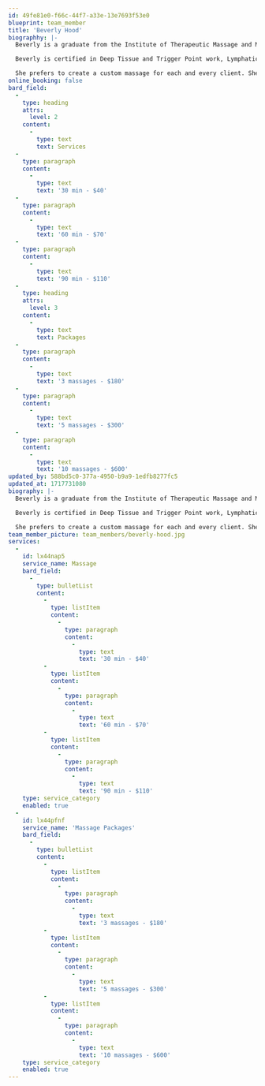 ```yaml
---
id: 49fe81e0-f66c-44f7-a33e-13e7693f53e0
blueprint: team_member
title: 'Beverly Hood'
biographhy: |-
  Beverly is a graduate from the Institute of Therapeutic Massage and Movement with over 500 hours of training. She has been practicing massage for over 20 years. 

  Beverly is certified in Deep Tissue and Trigger Point work, Lymphatic Drainage, pre and post-natal work, Sports Massage, Neuromuscular Therapy, and Swedish Massage. She offers Cupping for deep work and 'Hot Bamboo" to clients as needed and as a great relaxation tool. 

  She prefers to create a custom massage for each and every client. She invites clients to actively participate in their own healing. Her overall goal is to provide a relaxing and therapeutic massage to all she touches.
online_booking: false
bard_field:
  -
    type: heading
    attrs:
      level: 2
    content:
      -
        type: text
        text: Services
  -
    type: paragraph
    content:
      -
        type: text
        text: '30 min - $40'
  -
    type: paragraph
    content:
      -
        type: text
        text: '60 min - $70'
  -
    type: paragraph
    content:
      -
        type: text
        text: '90 min - $110'
  -
    type: heading
    attrs:
      level: 3
    content:
      -
        type: text
        text: Packages
  -
    type: paragraph
    content:
      -
        type: text
        text: '3 massages - $180'
  -
    type: paragraph
    content:
      -
        type: text
        text: '5 massages - $300'
  -
    type: paragraph
    content:
      -
        type: text
        text: '10 massages - $600'
updated_by: 588bd5c0-377a-4950-b9a9-1edfb8277fc5
updated_at: 1717731080
biography: |-
  Beverly is a graduate from the Institute of Therapeutic Massage and Movement with over 500 hours of training. She has been practicing massage for over 20 years. 

  Beverly is certified in Deep Tissue and Trigger Point work, Lymphatic Drainage, pre and post-natal work, Sports Massage, Neuromuscular Therapy, and Swedish Massage. She offers Cupping for deep work and 'Hot Bamboo" to clients as needed and as a great relaxation tool. 

  She prefers to create a custom massage for each and every client. She invites clients to actively participate in their own healing. Her overall goal is to provide a relaxing and therapeutic massage to all she touches.
team_member_picture: team_members/beverly-hood.jpg
services:
  -
    id: lx44nap5
    service_name: Massage
    bard_field:
      -
        type: bulletList
        content:
          -
            type: listItem
            content:
              -
                type: paragraph
                content:
                  -
                    type: text
                    text: '30 min - $40'
          -
            type: listItem
            content:
              -
                type: paragraph
                content:
                  -
                    type: text
                    text: '60 min - $70'
          -
            type: listItem
            content:
              -
                type: paragraph
                content:
                  -
                    type: text
                    text: '90 min - $110'
    type: service_category
    enabled: true
  -
    id: lx44pfnf
    service_name: 'Massage Packages'
    bard_field:
      -
        type: bulletList
        content:
          -
            type: listItem
            content:
              -
                type: paragraph
                content:
                  -
                    type: text
                    text: '3 massages - $180'
          -
            type: listItem
            content:
              -
                type: paragraph
                content:
                  -
                    type: text
                    text: '5 massages - $300'
          -
            type: listItem
            content:
              -
                type: paragraph
                content:
                  -
                    type: text
                    text: '10 massages - $600'
    type: service_category
    enabled: true
---
```

